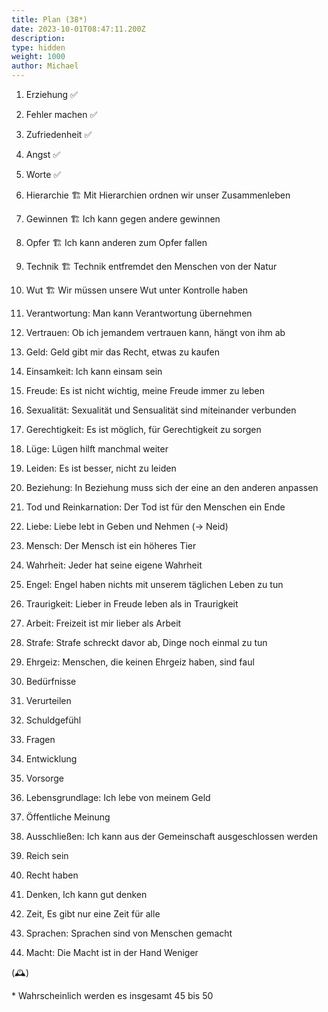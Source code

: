 ```yaml
---
title: Plan (38*)
date: 2023-10-01T08:47:11.200Z
description:
type: hidden
weight: 1000
author: Michael
---
```


1. Erziehung ✅
2. Fehler machen ✅
3. Zufriedenheit ✅
4. Angst ✅
5. Worte ✅

6. Hierarchie 🏗️ Mit Hierarchien ordnen wir unser Zusammenleben
7. Gewinnen 🏗️ Ich kann gegen andere gewinnen
8. Opfer 🏗️ Ich kann anderen zum Opfer fallen
9. Technik 🏗️ Technik entfremdet den Menschen von der Natur
10. Wut 🏗️ Wir müssen unsere Wut unter Kontrolle haben

11. Verantwortung: Man kann Verantwortung übernehmen
12. Vertrauen: Ob ich jemandem vertrauen kann, hängt von ihm ab
13. Geld: Geld gibt mir das Recht, etwas zu kaufen
14. Einsamkeit: Ich kann einsam sein
15. Freude: Es ist nicht wichtig, meine Freude immer zu leben

16. Sexualität: Sexualität und Sensualität sind miteinander verbunden
17. Gerechtigkeit: Es ist möglich, für Gerechtigkeit zu sorgen
18. Lüge: Lügen hilft manchmal weiter
19. Leiden: Es ist besser, nicht zu leiden
20. Beziehung: In Beziehung muss sich der eine an den anderen anpassen

21. Tod und Reinkarnation: Der Tod ist für den Menschen ein Ende
22. Liebe: Liebe lebt in Geben und Nehmen (-> Neid)
23. Mensch: Der Mensch ist ein höheres Tier
24. Wahrheit: Jeder hat seine eigene Wahrheit
25. Engel: Engel haben nichts mit unserem täglichen Leben zu tun

26. Traurigkeit: Lieber in Freude leben als in Traurigkeit
27. Arbeit: Freizeit ist mir lieber als Arbeit
28. Strafe: Strafe schreckt davor ab, Dinge noch einmal zu tun
29. Ehrgeiz: Menschen, die keinen Ehrgeiz haben, sind faul
30. Bedürfnisse

31. Verurteilen
32. Schuldgefühl
33. Fragen
34. Entwicklung
35. Vorsorge

36. Lebensgrundlage: Ich lebe von meinem Geld
37. Öffentliche Meinung
38. Ausschließen: Ich kann aus der Gemeinschaft ausgeschlossen werden
39. Reich sein
40. Recht haben

41. Denken, Ich kann gut denken
42. Zeit, Es gibt nur eine Zeit für alle
43. Sprachen: Sprachen sind von Menschen gemacht
44. Macht: Die Macht ist in der Hand Weniger

(🕰️)

\* Wahrscheinlich werden es insgesamt 45 bis 50
